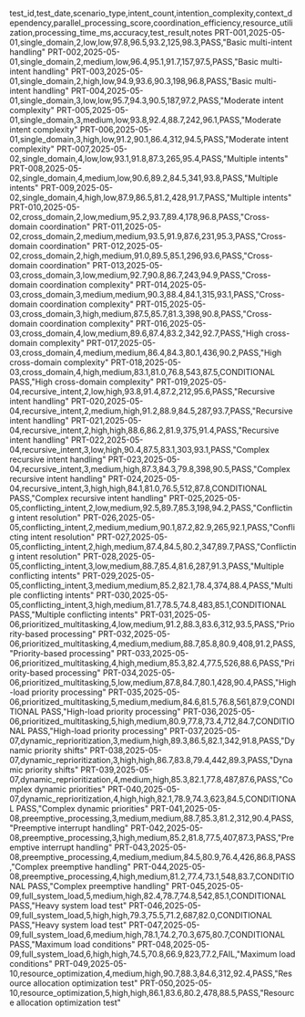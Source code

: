 test_id,test_date,scenario_type,intent_count,intention_complexity,context_dependency,parallel_processing_score,coordination_efficiency,resource_utilization,processing_time_ms,accuracy,test_result,notes
PRT-001,2025-05-01,single_domain,2,low,low,97.8,96.5,93.2,125,98.3,PASS,"Basic multi-intent handling"
PRT-002,2025-05-01,single_domain,2,medium,low,96.4,95.1,91.7,157,97.5,PASS,"Basic multi-intent handling"
PRT-003,2025-05-01,single_domain,2,high,low,94.9,93.6,90.3,198,96.8,PASS,"Basic multi-intent handling"
PRT-004,2025-05-01,single_domain,3,low,low,95.7,94.3,90.5,187,97.2,PASS,"Moderate intent complexity"
PRT-005,2025-05-01,single_domain,3,medium,low,93.8,92.4,88.7,242,96.1,PASS,"Moderate intent complexity"
PRT-006,2025-05-01,single_domain,3,high,low,91.2,90.1,86.4,312,94.5,PASS,"Moderate intent complexity"
PRT-007,2025-05-02,single_domain,4,low,low,93.1,91.8,87.3,265,95.4,PASS,"Multiple intents"
PRT-008,2025-05-02,single_domain,4,medium,low,90.6,89.2,84.5,341,93.8,PASS,"Multiple intents"
PRT-009,2025-05-02,single_domain,4,high,low,87.9,86.5,81.2,428,91.7,PASS,"Multiple intents"
PRT-010,2025-05-02,cross_domain,2,low,medium,95.2,93.7,89.4,178,96.8,PASS,"Cross-domain coordination"
PRT-011,2025-05-02,cross_domain,2,medium,medium,93.5,91.9,87.6,231,95.3,PASS,"Cross-domain coordination"
PRT-012,2025-05-02,cross_domain,2,high,medium,91.0,89.5,85.1,296,93.6,PASS,"Cross-domain coordination"
PRT-013,2025-05-03,cross_domain,3,low,medium,92.7,90.8,86.7,243,94.9,PASS,"Cross-domain coordination complexity"
PRT-014,2025-05-03,cross_domain,3,medium,medium,90.3,88.4,84.1,315,93.1,PASS,"Cross-domain coordination complexity"
PRT-015,2025-05-03,cross_domain,3,high,medium,87.5,85.7,81.3,398,90.8,PASS,"Cross-domain coordination complexity"
PRT-016,2025-05-03,cross_domain,4,low,medium,89.6,87.4,83.2,342,92.7,PASS,"High cross-domain complexity"
PRT-017,2025-05-03,cross_domain,4,medium,medium,86.4,84.3,80.1,436,90.2,PASS,"High cross-domain complexity"
PRT-018,2025-05-03,cross_domain,4,high,medium,83.1,81.0,76.8,543,87.5,CONDITIONAL PASS,"High cross-domain complexity"
PRT-019,2025-05-04,recursive_intent,2,low,high,93.8,91.4,87.2,212,95.6,PASS,"Recursive intent handling"
PRT-020,2025-05-04,recursive_intent,2,medium,high,91.2,88.9,84.5,287,93.7,PASS,"Recursive intent handling"
PRT-021,2025-05-04,recursive_intent,2,high,high,88.6,86.2,81.9,375,91.4,PASS,"Recursive intent handling"
PRT-022,2025-05-04,recursive_intent,3,low,high,90.4,87.5,83.1,303,93.1,PASS,"Complex recursive intent handling"
PRT-023,2025-05-04,recursive_intent,3,medium,high,87.3,84.3,79.8,398,90.5,PASS,"Complex recursive intent handling"
PRT-024,2025-05-04,recursive_intent,3,high,high,84.1,81.0,76.5,512,87.8,CONDITIONAL PASS,"Complex recursive intent handling"
PRT-025,2025-05-05,conflicting_intent,2,low,medium,92.5,89.7,85.3,198,94.2,PASS,"Conflicting intent resolution"
PRT-026,2025-05-05,conflicting_intent,2,medium,medium,90.1,87.2,82.9,265,92.1,PASS,"Conflicting intent resolution"
PRT-027,2025-05-05,conflicting_intent,2,high,medium,87.4,84.5,80.2,347,89.7,PASS,"Conflicting intent resolution"
PRT-028,2025-05-05,conflicting_intent,3,low,medium,88.7,85.4,81.6,287,91.3,PASS,"Multiple conflicting intents"
PRT-029,2025-05-05,conflicting_intent,3,medium,medium,85.2,82.1,78.4,374,88.4,PASS,"Multiple conflicting intents"
PRT-030,2025-05-05,conflicting_intent,3,high,medium,81.7,78.5,74.8,483,85.1,CONDITIONAL PASS,"Multiple conflicting intents"
PRT-031,2025-05-06,prioritized_multitasking,4,low,medium,91.2,88.3,83.6,312,93.5,PASS,"Priority-based processing"
PRT-032,2025-05-06,prioritized_multitasking,4,medium,medium,88.7,85.8,80.9,408,91.2,PASS,"Priority-based processing"
PRT-033,2025-05-06,prioritized_multitasking,4,high,medium,85.3,82.4,77.5,526,88.6,PASS,"Priority-based processing"
PRT-034,2025-05-06,prioritized_multitasking,5,low,medium,87.8,84.7,80.1,428,90.4,PASS,"High-load priority processing"
PRT-035,2025-05-06,prioritized_multitasking,5,medium,medium,84.6,81.5,76.8,561,87.9,CONDITIONAL PASS,"High-load priority processing"
PRT-036,2025-05-06,prioritized_multitasking,5,high,medium,80.9,77.8,73.4,712,84.7,CONDITIONAL PASS,"High-load priority processing"
PRT-037,2025-05-07,dynamic_reprioritization,3,medium,high,89.3,86.5,82.1,342,91.8,PASS,"Dynamic priority shifts"
PRT-038,2025-05-07,dynamic_reprioritization,3,high,high,86.7,83.8,79.4,442,89.3,PASS,"Dynamic priority shifts"
PRT-039,2025-05-07,dynamic_reprioritization,4,medium,high,85.3,82.1,77.8,487,87.6,PASS,"Complex dynamic priorities"
PRT-040,2025-05-07,dynamic_reprioritization,4,high,high,82.1,78.9,74.3,623,84.5,CONDITIONAL PASS,"Complex dynamic priorities"
PRT-041,2025-05-08,preemptive_processing,3,medium,medium,88.7,85.3,81.2,312,90.4,PASS,"Preemptive interrupt handling"
PRT-042,2025-05-08,preemptive_processing,3,high,medium,85.2,81.8,77.5,407,87.3,PASS,"Preemptive interrupt handling"
PRT-043,2025-05-08,preemptive_processing,4,medium,medium,84.5,80.9,76.4,426,86.8,PASS,"Complex preemptive handling"
PRT-044,2025-05-08,preemptive_processing,4,high,medium,81.2,77.4,73.1,548,83.7,CONDITIONAL PASS,"Complex preemptive handling"
PRT-045,2025-05-09,full_system_load,5,medium,high,82.4,78.7,74.8,542,85.1,CONDITIONAL PASS,"Heavy system load test"
PRT-046,2025-05-09,full_system_load,5,high,high,79.3,75.5,71.2,687,82.0,CONDITIONAL PASS,"Heavy system load test"
PRT-047,2025-05-09,full_system_load,6,medium,high,78.1,74.2,70.3,675,80.7,CONDITIONAL PASS,"Maximum load conditions"
PRT-048,2025-05-09,full_system_load,6,high,high,74.5,70.8,66.9,823,77.2,FAIL,"Maximum load conditions"
PRT-049,2025-05-10,resource_optimization,4,medium,high,90.7,88.3,84.6,312,92.4,PASS,"Resource allocation optimization test"
PRT-050,2025-05-10,resource_optimization,5,high,high,86.1,83.6,80.2,478,88.5,PASS,"Resource allocation optimization test"